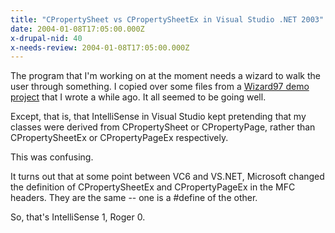 ```yaml
---
title: "CPropertySheet vs CPropertySheetEx in Visual Studio .NET 2003"
date: 2004-01-08T17:05:00.000Z
x-drupal-nid: 40
x-needs-review: 2004-01-08T17:05:00.000Z
---
```

The program that I'm working on at the moment needs a wizard to walk the user through something. I copied over some files from a [Wizard97 demo project](http://www.differentpla.net/node/view/214) that I wrote a while ago. It all seemed to be going well.

Except, that is, that IntelliSense in Visual Studio kept pretending that my classes were derived from CPropertySheet or CPropertyPage, rather than CPropertySheetEx or CPropertyPageEx respectively.

This was confusing.

It turns out that at some point between VC6 and VS.NET, Microsoft changed the definition of CPropertySheetEx and CPropertyPageEx in the MFC headers. They are the same -- one is a #define of the other.

So, that's IntelliSense 1, Roger 0.